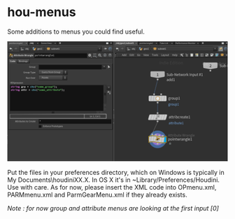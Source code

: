 # hou-menus
Some additions to menus you could find useful.

![](hou_menus.gif)

Put the files in your preferences directory, which on Windows is typically in My Documents\houdiniXX.X. In OS X it's in ~Library/Preferences/Houdini.
Use with care. As for now, please insert the XML code into OPmenu.xml, PARMmenu.xml and ParmGearMenu.xml if they already exists.

*Note : for now group and attribute menus are looking at the first input [0]*

